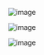 ![image](https://github.com/user-attachments/assets/11ef236e-8e65-463b-9533-55846b352d61)

![image](https://github.com/user-attachments/assets/8d975565-aa71-443f-a8bf-3e526825dde8)

![image](https://github.com/user-attachments/assets/827538e7-2b0b-4cef-9d58-33b946bfbe4d)



